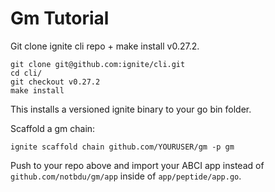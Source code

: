 # Gm Tutorial 

Git clone ignite cli repo + make install v0.27.2.
```
git clone git@github.com:ignite/cli.git
cd cli/
git checkout v0.27.2
make install
```

This installs a versioned ignite binary to your go bin folder.

Scaffold a gm chain:
```
ignite scaffold chain github.com/YOURUSER/gm -p gm
```

Push to your repo above and import your ABCI app instead of `github.com/notbdu/gm/app` inside of `app/peptide/app.go`.
